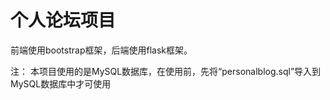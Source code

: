 # 个人论坛项目
前端使用bootstrap框架，后端使用flask框架。

注：
本项目使用的是MySQL数据库，在使用前，先将“personalblog.sql”导入到MySQL数据库中才可使用
